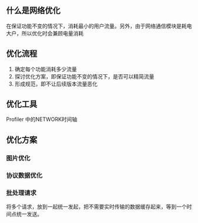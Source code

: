## 什么是网络优化

在保证功能不变的情况下，消耗最小的用户流量。另外，由于网络通信模块是耗电大户，所以优化时会兼顾电量消耗

## 优化流程

1. 确定每个功能消耗多少流量
2. 探讨优化方案，即保证功能不变的情况下，是否可以精简流量
3. 形成规范，即不让后续版本流量恶化

## 优化工具

Profiler 中的NETWORK时间轴

## 优化方案

### 图片优化

### 协议数据优化

### 批处理请求

将多个请求，放到一起统一发起，把不需要实时传输的数据缓存起来，等到一个时间点统一发送。


